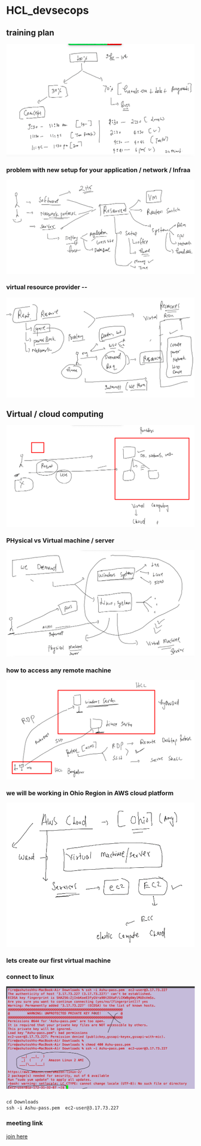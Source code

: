 # HCL_devsecops

## training plan 

<img src="plan.png">

### problem with new setup for your application / network / Infraa 

<img src="prob.png">

### virtual resource provider -- 

<img src="vs.png">

## Virtual / cloud computing 

<img src="cp.png">

### PHysical vs Virtual machine / server 

<img src="vm1.png">

### how to access any remote machine 

<img src="access.png">

### we will be working in Ohio Region in AWS cloud platform 

<img src="ec2.png">


### lets create our first virtual machine 

### connect to linux 

<img src="ssh.png">

###

```
cd Downloads
ssh -i Ashu-pass.pem  ec2-user@3.17.73.227 
```

### meeting link 

[join here](https://us02web.zoom.us/meeting/register/tZcpdu-tqzMuG9NiUmFNFwz6kPPFbqeW89c7)
